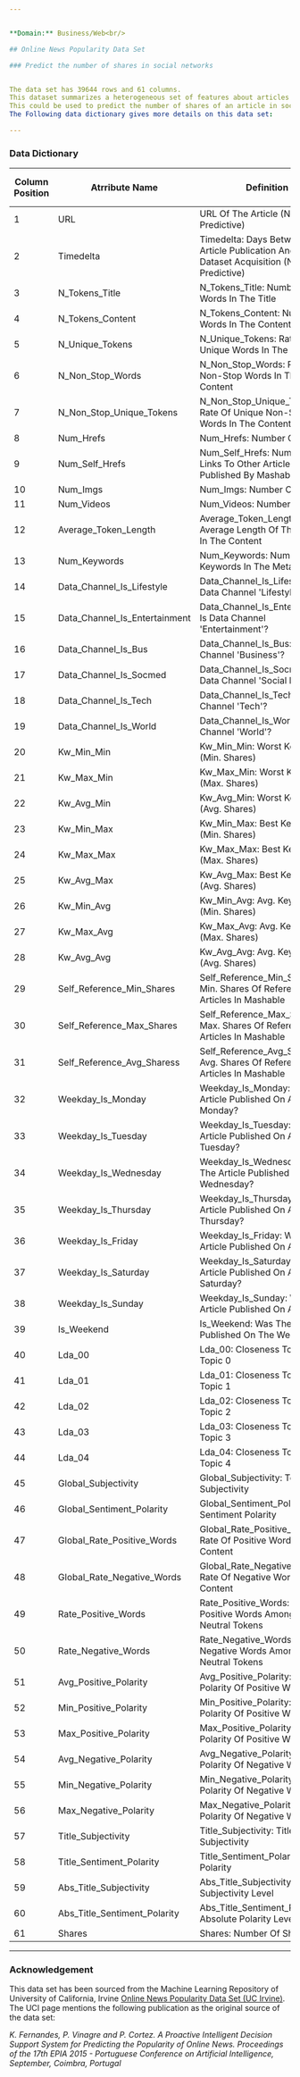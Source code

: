 ```yaml
---


**Domain:** Business/Web<br/> 

## Online News Popularity Data Set 

### Predict the number of shares in social networks 


The data set has 39644 rows and 61 columns.
This dataset summarizes a heterogeneous set of features about articles published by Mashable in a period of two years. 
This could be used to predict the number of shares of an article in social networks.
The Following data dictionary gives more details on this data set:

---
```


### Data Dictionary 

| Column   Position 	| Atrribute Name                	| Definition                                                                                     	| Data Type    	| Example                                                        	| % Null Ratios 	|
|-------------------	|-------------------------------	|------------------------------------------------------------------------------------------------	|--------------	|----------------------------------------------------------------	|---------------	|
| 1                 	| URL                           	| URL Of The Article (Non-Predictive)                                                            	| Qualitative  	| "http://mashable.com/2013/01/07/amazon-instant-video-browser/" 	| 0             	|
| 2                 	| Timedelta                     	| Timedelta: Days Between The Article Publication And The Dataset   Acquisition (Non-Predictive) 	| Quantitative 	| 731                                                            	| 0             	|
| 3                 	| N_Tokens_Title                	| N_Tokens_Title: Number Of Words In The Title                                                   	| Quantitative 	| 12                                                             	| 0             	|
| 4                 	| N_Tokens_Content              	| N_Tokens_Content: Number Of Words In The Content                                               	| Quantitative 	| 219                                                            	| 0             	|
| 5                 	| N_Unique_Tokens               	| N_Unique_Tokens: Rate Of Unique Words In The Content                                           	| Quantitative 	| 0.663594467                                                    	| 0             	|
| 6                 	| N_Non_Stop_Words              	| N_Non_Stop_Words: Rate Of Non-Stop Words In The Content                                        	| Quantitative 	| 0.999999992                                                    	| 0             	|
| 7                 	| N_Non_Stop_Unique_Tokens      	| N_Non_Stop_Unique_Tokens: Rate Of Unique Non-Stop Words In The Content                         	| Quantitative 	| 0.815384609                                                    	| 0             	|
| 8                 	| Num_Hrefs                     	| Num_Hrefs: Number Of Links                                                                     	| Quantitative 	| 4                                                              	| 0             	|
| 9                 	| Num_Self_Hrefs                	| Num_Self_Hrefs: Number Of Links To Other Articles Published By Mashable                        	| Quantitative 	| 2                                                              	| 0             	|
| 10                	| Num_Imgs                      	| Num_Imgs: Number Of Images                                                                     	| Quantitative 	| 1                                                              	| 0             	|
| 11                	| Num_Videos                    	| Num_Videos: Number Of Videos                                                                   	| Quantitative 	| 0                                                              	| 0             	|
| 12                	| Average_Token_Length          	| Average_Token_Length: Average Length Of The Words In The Content                               	| Quantitative 	| 4.680365297                                                    	| 0             	|
| 13                	| Num_Keywords                  	| Num_Keywords: Number Of Keywords In The Metadata                                               	| Quantitative 	| 5                                                              	| 0             	|
| 14                	| Data_Channel_Is_Lifestyle     	| Data_Channel_Is_Lifestyle: Is Data Channel 'Lifestyle'?                                        	| Quantitative 	| 0                                                              	| 0             	|
| 15                	| Data_Channel_Is_Entertainment 	| Data_Channel_Is_Entertainment: Is Data Channel 'Entertainment'?                                	| Quantitative 	| 1                                                              	| 0             	|
| 16                	| Data_Channel_Is_Bus           	| Data_Channel_Is_Bus: Is Data Channel 'Business'?                                               	| Quantitative 	| 0                                                              	| 0             	|
| 17                	| Data_Channel_Is_Socmed        	| Data_Channel_Is_Socmed: Is Data Channel 'Social Media'?                                        	| Quantitative 	| 0                                                              	| 0             	|
| 18                	| Data_Channel_Is_Tech          	| Data_Channel_Is_Tech: Is Data Channel 'Tech'?                                                  	| Quantitative 	| 0                                                              	| 0             	|
| 19                	| Data_Channel_Is_World         	| Data_Channel_Is_World: Is Data Channel 'World'?                                                	| Quantitative 	| 0                                                              	| 0             	|
| 20                	| Kw_Min_Min                    	| Kw_Min_Min: Worst Keyword (Min. Shares)                                                        	| Quantitative 	| 0                                                              	| 0             	|
| 21                	| Kw_Max_Min                    	| Kw_Max_Min: Worst Keyword (Max. Shares)                                                        	| Quantitative 	| 0                                                              	| 0             	|
| 22                	| Kw_Avg_Min                    	| Kw_Avg_Min: Worst Keyword (Avg. Shares)                                                        	| Quantitative 	| 0                                                              	| 0             	|
| 23                	| Kw_Min_Max                    	| Kw_Min_Max: Best Keyword (Min. Shares)                                                         	| Quantitative 	| 0                                                              	| 0             	|
| 24                	| Kw_Max_Max                    	| Kw_Max_Max: Best Keyword (Max. Shares)                                                         	| Quantitative 	| 0                                                              	| 0             	|
| 25                	| Kw_Avg_Max                    	| Kw_Avg_Max: Best Keyword (Avg. Shares)                                                         	| Quantitative 	| 0                                                              	| 0             	|
| 26                	| Kw_Min_Avg                    	| Kw_Min_Avg: Avg. Keyword (Min. Shares)                                                         	| Quantitative 	| 0                                                              	| 0             	|
| 27                	| Kw_Max_Avg                    	| Kw_Max_Avg: Avg. Keyword (Max. Shares)                                                         	| Quantitative 	| 0                                                              	| 0             	|
| 28                	| Kw_Avg_Avg                    	| Kw_Avg_Avg: Avg. Keyword (Avg. Shares)                                                         	| Quantitative 	| 0                                                              	| 0             	|
| 29                	| Self_Reference_Min_Shares     	| Self_Reference_Min_Shares: Min. Shares Of Referenced Articles In   Mashable                    	| Quantitative 	| 496                                                            	| 0             	|
| 30                	| Self_Reference_Max_Shares     	| Self_Reference_Max_Shares: Max. Shares Of Referenced Articles In   Mashable                    	| Quantitative 	| 496                                                            	| 0             	|
| 31                	| Self_Reference_Avg_Sharess    	| Self_Reference_Avg_Sharess: Avg. Shares Of Referenced Articles In   Mashable                   	| Quantitative 	| 496                                                            	| 0             	|
| 32                	| Weekday_Is_Monday             	| Weekday_Is_Monday: Was The Article Published On A Monday?                                      	| Quantitative 	| 1                                                              	| 0             	|
| 33                	| Weekday_Is_Tuesday            	| Weekday_Is_Tuesday: Was The Article Published On A Tuesday?                                    	| Quantitative 	| 0                                                              	| 0             	|
| 34                	| Weekday_Is_Wednesday          	| Weekday_Is_Wednesday: Was The Article Published On A Wednesday?                                	| Quantitative 	| 0                                                              	| 0             	|
| 35                	| Weekday_Is_Thursday           	| Weekday_Is_Thursday: Was The Article Published On A Thursday?                                  	| Quantitative 	| 0                                                              	| 0             	|
| 36                	| Weekday_Is_Friday             	| Weekday_Is_Friday: Was The Article Published On A Friday?                                      	| Quantitative 	| 0                                                              	| 0             	|
| 37                	| Weekday_Is_Saturday           	| Weekday_Is_Saturday: Was The Article Published On A Saturday?                                  	| Quantitative 	| 0                                                              	| 0             	|
| 38                	| Weekday_Is_Sunday             	| Weekday_Is_Sunday: Was The Article Published On A Sunday?                                      	| Quantitative 	| 0                                                              	| 0             	|
| 39                	| Is_Weekend                    	| Is_Weekend: Was The Article Published On The Weekend?                                          	| Quantitative 	| 0                                                              	| 0             	|
| 40                	| Lda_00                        	| Lda_00: Closeness To Lda Topic 0                                                               	| Quantitative 	| 0.500331204                                                    	| 0             	|
| 41                	| Lda_01                        	| Lda_01: Closeness To Lda Topic 1                                                               	| Quantitative 	| 0.37827893                                                     	| 0             	|
| 42                	| Lda_02                        	| Lda_02: Closeness To Lda Topic 2                                                               	| Quantitative 	| 0.040004675                                                    	| 0             	|
| 43                	| Lda_03                        	| Lda_03: Closeness To Lda Topic 3                                                               	| Quantitative 	| 0.041262648                                                    	| 0             	|
| 44                	| Lda_04                        	| Lda_04: Closeness To Lda Topic 4                                                               	| Quantitative 	| 0.040122544                                                    	| 0             	|
| 45                	| Global_Subjectivity           	| Global_Subjectivity: Text Subjectivity                                                         	| Quantitative 	| 0.521617145                                                    	| 0             	|
| 46                	| Global_Sentiment_Polarity     	| Global_Sentiment_Polarity: Text Sentiment Polarity                                             	| Quantitative 	| 0.092561983                                                    	| 0             	|
| 47                	| Global_Rate_Positive_Words    	| Global_Rate_Positive_Words: Rate Of Positive Words In The Content                              	| Quantitative 	| 0.0456621                                                      	| 0             	|
| 48                	| Global_Rate_Negative_Words    	| Global_Rate_Negative_Words: Rate Of Negative Words In The Content                              	| Quantitative 	| 0.01369863                                                     	| 0             	|
| 49                	| Rate_Positive_Words           	| Rate_Positive_Words: Rate Of Positive Words Among Non-Neutral   Tokens                         	| Quantitative 	| 0.769230769                                                    	| 0             	|
| 50                	| Rate_Negative_Words           	| Rate_Negative_Words: Rate Of Negative Words Among Non-Neutral   Tokens                         	| Quantitative 	| 0.230769231                                                    	| 0             	|
| 51                	| Avg_Positive_Polarity         	| Avg_Positive_Polarity: Avg. Polarity Of Positive Words                                         	| Quantitative 	| 0.378636364                                                    	| 0             	|
| 52                	| Min_Positive_Polarity         	| Min_Positive_Polarity: Min. Polarity Of Positive Words                                         	| Quantitative 	| 0.1                                                            	| 0             	|
| 53                	| Max_Positive_Polarity         	| Max_Positive_Polarity: Max. Polarity Of Positive Words                                         	| Quantitative 	| 0.7                                                            	| 0             	|
| 54                	| Avg_Negative_Polarity         	| Avg_Negative_Polarity: Avg. Polarity Of Negative Words                                         	| Quantitative 	| -0.35                                                          	| 0             	|
| 55                	| Min_Negative_Polarity         	| Min_Negative_Polarity: Min. Polarity Of Negative Words                                         	| Quantitative 	| -0.6                                                           	| 0             	|
| 56                	| Max_Negative_Polarity         	| Max_Negative_Polarity: Max. Polarity Of Negative Words                                         	| Quantitative 	| -0.2                                                           	| 0             	|
| 57                	| Title_Subjectivity            	| Title_Subjectivity: Title Subjectivity                                                         	| Quantitative 	| 0.5                                                            	| 0             	|
| 58                	| Title_Sentiment_Polarity      	| Title_Sentiment_Polarity: Title Polarity                                                       	| Quantitative 	| -0.1875                                                        	| 0             	|
| 59                	| Abs_Title_Subjectivity        	| Abs_Title_Subjectivity: Absolute Subjectivity Level                                            	| Quantitative 	| 0                                                              	| 0             	|
| 60                	| Abs_Title_Sentiment_Polarity  	| Abs_Title_Sentiment_Polarity: Absolute Polarity Level                                          	| Quantitative 	| 0.1875                                                         	| 0             	|
| 61                	| Shares                        	| Shares: Number Of Shares                                                                       	| Quantitative 	| 593                                                            	| 0             	|

---

### Acknowledgement

This data set has been sourced from the Machine Learning Repository of University of California, Irvine [Online News Popularity Data Set (UC Irvine)](https://archive.ics.uci.edu/ml/datasets/Online+News+Popularity). 
The UCI page mentions the following publication as the original source of the data set:

*K. Fernandes, P. Vinagre and P. Cortez. A Proactive Intelligent Decision Support System for Predicting the Popularity of Online News. Proceedings of the 17th EPIA 2015 - Portuguese Conference on Artificial Intelligence, September, Coimbra, Portugal*
